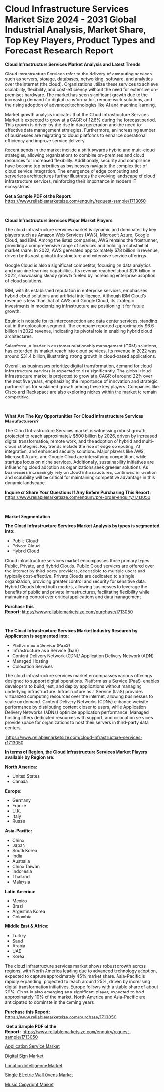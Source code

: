 <p><h1>Cloud Infrastructure Services Market Size 2024 - 2031 Global Industrial Analysis, Market Share, Top Key Players, Product Types and Forecast Research Report</h1></p><p><strong>Cloud Infrastructure Services Market Analysis and Latest Trends</strong></p>
<p><p>Cloud Infrastructure Services refer to the delivery of computing services such as servers, storage, databases, networking, software, and analytics over the internet (the cloud). Organizations utilize these services to achieve scalability, flexibility, and cost-efficiency without the need for extensive on-premises hardware. The market has seen significant growth due to the increasing demand for digital transformation, remote work solutions, and the rising adoption of advanced technologies like AI and machine learning.</p><p>Market growth analysis indicates that the Cloud Infrastructure Services Market is expected to grow at a CAGR of 12.6% during the forecast period. This growth is driven by the rise in data generation and the need for effective data management strategies. Furthermore, an increasing number of businesses are migrating to cloud platforms to enhance operational efficiency and improve service delivery.</p><p>Recent trends in the market include a shift towards hybrid and multi-cloud strategies, allowing organizations to combine on-premises and cloud resources for increased flexibility. Additionally, security and compliance have become top priorities as businesses navigate the complexities of cloud service integration. The emergence of edge computing and serverless architectures further illustrates the evolving landscape of cloud infrastructure services, reinforcing their importance in modern IT ecosystems.</p></p>
<p><strong>Get a Sample PDF of the Report:&nbsp;</strong> <a href="https://www.reliablemarketsize.com/enquiry/request-sample/1713050?utm_campaign=1553&utm_medium=2&utm_source=Github&utm_content=ia&utm_term=22102024&utm_id=cloud-infrastructure-services">https://www.reliablemarketsize.com/enquiry/request-sample/1713050</a></p>
<p>&nbsp;</p>
<p><strong>Cloud Infrastructure Services Major Market Players</strong></p>
<p><p>The cloud infrastructure services market is dynamic and dominated by key players such as Amazon Web Services (AWS), Microsoft Azure, Google Cloud, and IBM. Among the listed companies, AWS remains the frontrunner, providing a comprehensive range of services and holding a substantial market share. In 2022, AWS generated approximately $78 billion in revenue, driven by its vast global infrastructure and extensive service offerings.</p><p>Google Cloud is also a significant competitor, focusing on data analytics and machine learning capabilities. Its revenue reached about $26 billion in 2022, showcasing steady growth fueled by increasing enterprise adoption of cloud solutions.</p><p>IBM, with its established reputation in enterprise services, emphasizes hybrid cloud solutions and artificial intelligence. Although IBM Cloud’s revenue is less than that of AWS and Google Cloud, its strategic investments in modernizing infrastructure are positioning it for future growth.</p><p>Equinix is notable for its interconnection and data center services, standing out in the colocation segment. The company reported approximately $6.6 billion in 2022 revenue, indicating its pivotal role in enabling hybrid cloud architectures.</p><p>Salesforce, a leader in customer relationship management (CRM) solutions, has extended its market reach into cloud services. Its revenue in 2022 was around $31.4 billion, illustrating strong growth in cloud-based applications.</p><p>Overall, as businesses prioritize digital transformation, demand for cloud infrastructure services is expected to rise significantly. The global cloud infrastructure market is projected to grow at a CAGR of around 22% over the next five years, emphasizing the importance of innovation and strategic partnerships for sustained growth among these key players. Companies like Cisco and Rackspace are also exploring niches within the market to remain competitive.</p></p>
<p>&nbsp;</p>
<p><strong>What Are The Key Opportunities For Cloud Infrastructure Services Manufacturers?</strong></p>
<p><p>The Cloud Infrastructure Services market is witnessing robust growth, projected to reach approximately $500 billion by 2026, driven by increased digital transformation, remote work, and the adoption of hybrid and multi-cloud strategies. Key trends include the rise of edge computing, AI integration, and enhanced security solutions. Major players like AWS, Microsoft Azure, and Google Cloud are intensifying competition, while startups focus on niche services. Additionally, sustainability initiatives are influencing cloud adoption as organizations seek greener solutions. As businesses increasingly rely on cloud infrastructures, continued innovation and scalability will be critical for maintaining competitive advantage in this dynamic landscape.</p></p>
<p><strong>Inquire or Share Your Questions If Any Before Purchasing This Report:</strong> <a href="https://www.reliablemarketsize.com/enquiry/pre-order-enquiry/1713050?utm_campaign=1553&utm_medium=2&utm_source=Github&utm_content=ia&utm_term=22102024&utm_id=cloud-infrastructure-services">https://www.reliablemarketsize.com/enquiry/pre-order-enquiry/1713050</a></p>
<p>&nbsp;</p>
<p><strong>Market Segmentation</strong></p>
<p><strong>The Cloud Infrastructure Services Market Analysis by types is segmented into:</strong></p>
<p><ul><li>Public Cloud</li><li>Private Cloud</li><li>Hybrid Cloud</li></ul></p>
<p><p>Cloud infrastructure services market encompasses three primary types: Public, Private, and Hybrid Clouds. Public Cloud services are offered over the internet by third-party providers, accessible to multiple users and typically cost-effective. Private Clouds are dedicated to a single organization, providing greater control and security for sensitive data. Hybrid Clouds blend both models, allowing businesses to leverage the benefits of public and private infrastructures, facilitating flexibility while maintaining control over critical applications and data management.</p></p>
<p><strong>Purchase this Report:&nbsp;</strong><a href="https://www.reliablemarketsize.com/purchase/1713050?utm_campaign=1553&utm_medium=2&utm_source=Github&utm_content=ia&utm_term=22102024&utm_id=cloud-infrastructure-services">https://www.reliablemarketsize.com/purchase/1713050</a></p>
<p>&nbsp;</p>
<p><strong>The Cloud Infrastructure Services Market Industry Research by Application is segmented into:</strong></p>
<p><ul><li>Platform as a Service (PaaS)</li><li>Infrastructure as a Service (IaaS)</li><li>Content Delivery Network (CDN)/ Application Delivery Network (ADN)</li><li>Managed Hosting</li><li>Colocation Services</li></ul></p>
<p><p>The cloud infrastructure services market encompasses various offerings designed to support digital operations. Platform as a Service (PaaS) enables developers to build, test, and deploy applications without managing underlying infrastructure. Infrastructure as a Service (IaaS) provides virtualized computing resources over the internet, allowing businesses to scale on demand. Content Delivery Networks (CDNs) enhance website performance by distributing content closer to users, while Application Delivery Networks (ADNs) optimize application performance. Managed hosting offers dedicated resources with support, and colocation services provide space for organizations to host their servers in third-party data centers.</p></p>
<p><a href="https://www.reliablemarketsize.com/cloud-infrastructure-services-r1713050?utm_campaign=1553&utm_medium=2&utm_source=Github&utm_content=ia&utm_term=22102024&utm_id=cloud-infrastructure-services">&nbsp;https://www.reliablemarketsize.com/cloud-infrastructure-services-r1713050</a></p>
<p><strong>In terms of Region, the Cloud Infrastructure Services Market Players available by Region are:</strong></p>
<p>
    <p> <strong> North America: </strong>
        <ul>
            <li>United States</li>
            <li>Canada</li>
        </ul>
        </p> 
    <p> <strong> Europe: </strong>
        <ul>
            <li>Germany</li>
            <li>France</li>
            <li>U.K.</li>
            <li>Italy</li>
            <li>Russia</li>
        </ul>
        </p> 
    <p> <strong> Asia-Pacific: </strong>
        <ul>
            <li>China</li>
            <li>Japan</li>
            <li>South Korea</li>
            <li>India</li>
            <li>Australia</li>
            <li>China Taiwan</li>
            <li>Indonesia</li>
            <li>Thailand</li>
            <li>Malaysia</li>
        </ul>
        </p> 
    <p> <strong> Latin America: </strong>
        <ul>
            <li>Mexico</li>
            <li>Brazil</li>
            <li>Argentina Korea</li>
            <li>Colombia</li>
        </ul>
        </p> 
    <p> <strong> Middle East & Africa: </strong>
        <ul>
            <li>Turkey</li>
            <li>Saudi</li>
            <li>Arabia</li>
            <li>UAE</li>
            <li>Korea</li>
        </ul>
    </p>
    </p>
<p><p>The cloud infrastructure services market shows robust growth across regions, with North America leading due to advanced technology adoption, expected to capture approximately 45% market share. Asia-Pacific is rapidly expanding, projected to reach around 25%, driven by increasing digital transformation initiatives. Europe follows with a stable share of about 20%. China is also emerging as a significant player, expected to hold approximately 10% of the market. North America and Asia-Pacific are anticipated to dominate in the coming years.</p></p>
<p><strong>Purchase this Report: </strong><a href="https://www.reliablemarketsize.com/purchase/1713050?utm_campaign=1553&utm_medium=2&utm_source=Github&utm_content=ia&utm_term=22102024&utm_id=cloud-infrastructure-services">https://www.reliablemarketsize.com/purchase/1713050</a></p>
<p>&nbsp;<strong>Get a Sample PDF of the Report:&nbsp;&nbsp;</strong><a href="https://www.reliablemarketsize.com/enquiry/request-sample/1713050?utm_campaign=1553&utm_medium=2&utm_source=Github&utm_content=ia&utm_term=22102024&utm_id=cloud-infrastructure-services">https://www.reliablemarketsize.com/enquiry/request-sample/1713050</a></p>
<p><strong></strong></p>
<p><p><a href="https://www.linkedin.com/pulse/application-service-market-size-share-analysis-growth-trends-kb8of?utm_campaign=1553&utm_medium=2&utm_source=Github&utm_content=ia&utm_term=22102024&utm_id=cloud-infrastructure-services">Application Service Market</a></p><p><a href="https://github.com/malcomuppbi/Market-Research-Report-List-1/blob/main/digital-sign-market.md?utm_campaign=1553&utm_medium=2&utm_source=Github&utm_content=ia&utm_term=22102024&utm_id=cloud-infrastructure-services">Digital Sign Market</a></p><p><a href="https://github.com/YashRP12/Market-Research-Report-List-6/blob/main/location-intelligence-market.md?utm_campaign=1553&utm_medium=2&utm_source=Github&utm_content=ia&utm_term=22102024&utm_id=cloud-infrastructure-services">Location Intelligence Market</a></p><p><a href="https://issuu.com/reportprime-2/docs/single-electric-wall-ovens-market-s_0ac7771c206cc6?utm_campaign=1553&utm_medium=2&utm_source=Github&utm_content=ia&utm_term=22102024&utm_id=cloud-infrastructure-services">Single Electric Wall Ovens Market</a></p><p><a href="https://www.linkedin.com/pulse/music-copyright-market-global-insights-regional-analysis-2024-zaojf?utm_campaign=1553&utm_medium=2&utm_source=Github&utm_content=ia&utm_term=22102024&utm_id=cloud-infrastructure-services">Music Copyright Market</a></p></p>